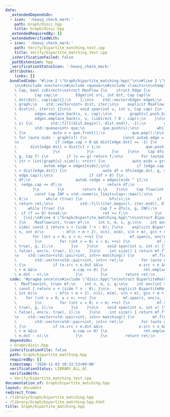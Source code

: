 ```yaml
---
data:
  _extendedDependsOn:
  - icon: ':heavy_check_mark:'
    path: Graph/dinic.hpp
    title: Graph/dinic.hpp
  _extendedRequiredBy: []
  _extendedVerifiedWith:
  - icon: ':heavy_check_mark:'
    path: Verify/bipartite_matching.test.cpp
    title: Verify/bipartite_matching.test.cpp
  _isVerificationFailed: false
  _pathExtension: hpp
  _verificationStatusIcon: ':heavy_check_mark:'
  attributes:
    links: []
  bundledCode: "#line 2 \"Graph/bipartite_matching.hpp\"\n\n#line 2 \"Graph/dinic.hpp\"\
    \n\n#include <vector>\n#include <queue>\n#include <limits>\n\ntemplate <class\
    \ Cap, bool isDirect>\nstruct MaxFlow {\n    struct Edge {\n        int src, dst;\n\
    \        Cap cap;\n        Edge(int src, int dst, Cap cap)\n            : src(src),\
    \ dst(dst), cap(cap){};\n    };\n\n    std::vector<Edge> edges;\n    std::vector<std::vector<int>>\
    \ graph;\n    std::vector<int> dist, iter;\n\n    explicit MaxFlow(int n) : graph(n),\
    \ dist(n), iter(n) {}\n\n    void span(int u, int v, Cap cap) {\n        graph[u].push_back(edges.size());\n\
    \        edges.emplace_back(u, v, cap);\n\n        graph[v].push_back(edges.size());\n\
    \        edges.emplace_back(v, u, (isDirect ? 0 : cap));\n    }\n\n    void bfs(int\
    \ s) {\n        std::fill(dist.begin(), dist.end(), -1);\n        dist[s] = 0;\n\
    \        std::queue<int> que;\n        que.push(s);\n\n        while (!que.empty())\
    \ {\n            auto v = que.front();\n            que.pop();\n\n           \
    \ for (auto eidx : graph[v]) {\n                const auto& edge = edges[eidx];\n\
    \n                if (edge.cap > 0 && dist[edge.dst] == -1) {\n              \
    \      dist[edge.dst] = dist[v] + 1;\n                    que.push(edge.dst);\n\
    \                }\n            }\n        }\n    }\n\n    Cap dfs(int v, int\
    \ g, Cap f) {\n        if (v == g) return f;\n\n        for (auto& itr = iter[v];\
    \ itr < (int)graph[v].size(); ++itr) {\n            auto eidx = graph[v][itr];\n\
    \            auto& edge = edges[eidx];\n\n            if (edge.cap > 0 && dist[v]\
    \ < dist[edge.dst]) {\n                auto df = dfs(edge.dst, g, std::min(f,\
    \ edge.cap));\n\n                if (df > 0) {\n                    edge.cap -=\
    \ df;\n                    auto& redge = edges[eidx ^ 1];\n                  \
    \  redge.cap += df;\n                    return df;\n                }\n     \
    \       }\n        }\n        return 0;\n    }\n\n    Cap flow(int s, int g) {\n\
    \        const Cap INF = std::numeric_limits<Cap>::max();\n\n        Cap ret =\
    \ 0;\n        while (true) {\n            bfs(s);\n            if (dist[g] < 0)\
    \ return ret;\n\n            std::fill(iter.begin(), iter.end(), 0);\n       \
    \     while (true) {\n                Cap f = dfs(s, g, INF);\n              \
    \  if (f == 0) break;\n                ret += f;\n            }\n        }\n \
    \   }\n};\n#line 4 \"Graph/bipartite_matching.hpp\"\n\nstruct BipartiteMatching\
    \ {\n    MaxFlow<int, true> mf;\n    int n, m, s, g;\n\n    int enc(int v, bool\
    \ side) const { return v + (side ? n : 0); }\n\n    explicit BipartiteMatching(int\
    \ n, int m)\n        : mf(n + m + 2), n(n), m(m), s(n + m), g(n + m + 1) {\n \
    \       for (int u = 0; u < n; ++u) {\n            mf.span(s, enc(u, false), 1);\n\
    \        }\n        for (int v = 0; v < m; ++v) {\n            mf.span(enc(v,\
    \ true), g, 1);\n        }\n    }\n\n    void span(int u, int v) {\n        mf.span(enc(u,\
    \ false), enc(v, true), 1);\n    }\n\n    int size() { return mf.flow(s, g); }\n\
    \n    std::vector<std::pair<int, int>> matching() {\n        mf.flow(s, g);\n\n\
    \        std::vector<std::pair<int, int>> ret;\n        for (auto e : mf.edges)\
    \ {\n            if (e.src < e.dst &&\n                e.src < n && e.dst < n\
    \ + m &&\n                e.cap == 0) {\n                ret.emplace_back(e.src,\
    \ e.dst - n);\n            }\n        }\n        return ret;\n    }\n};\n"
  code: "#pragma once\n\n#include \"dinic.hpp\"\n\nstruct BipartiteMatching {\n  \
    \  MaxFlow<int, true> mf;\n    int n, m, s, g;\n\n    int enc(int v, bool side)\
    \ const { return v + (side ? n : 0); }\n\n    explicit BipartiteMatching(int n,\
    \ int m)\n        : mf(n + m + 2), n(n), m(m), s(n + m), g(n + m + 1) {\n    \
    \    for (int u = 0; u < n; ++u) {\n            mf.span(s, enc(u, false), 1);\n\
    \        }\n        for (int v = 0; v < m; ++v) {\n            mf.span(enc(v,\
    \ true), g, 1);\n        }\n    }\n\n    void span(int u, int v) {\n        mf.span(enc(u,\
    \ false), enc(v, true), 1);\n    }\n\n    int size() { return mf.flow(s, g); }\n\
    \n    std::vector<std::pair<int, int>> matching() {\n        mf.flow(s, g);\n\n\
    \        std::vector<std::pair<int, int>> ret;\n        for (auto e : mf.edges)\
    \ {\n            if (e.src < e.dst &&\n                e.src < n && e.dst < n\
    \ + m &&\n                e.cap == 0) {\n                ret.emplace_back(e.src,\
    \ e.dst - n);\n            }\n        }\n        return ret;\n    }\n};\n"
  dependsOn:
  - Graph/dinic.hpp
  isVerificationFile: false
  path: Graph/bipartite_matching.hpp
  requiredBy: []
  timestamp: '2020-11-03 10:32:53+09:00'
  verificationStatus: LIBRARY_ALL_AC
  verifiedWith:
  - Verify/bipartite_matching.test.cpp
documentation_of: Graph/bipartite_matching.hpp
layout: document
redirect_from:
- /library/Graph/bipartite_matching.hpp
- /library/Graph/bipartite_matching.hpp.html
title: Graph/bipartite_matching.hpp
---
```

